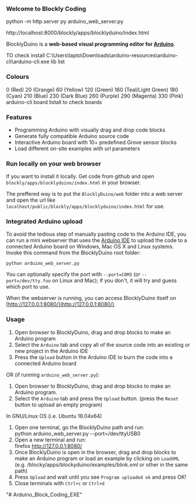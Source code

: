 ### Welcome to Blockly Coding



python -m http.server
 py arduino_web_server.py   

http://localhost:8000/blockly/apps/blocklyduino/index.html

BlocklyDuino is a **web-based visual programming editor for [Arduino](http://www.arduino.cc/)**.

TO check install 
C:\Users\lapto\Downloads\arduino-resources\arduino-cli\arduino-cli.exe lib list

### Colours
0 (Red)
20 (Orange)
60 (Yellow)
120 (Green)
160 (Teal/Light Green)
180 (Cyan)
210 (Blue)
230 (Dark Blue)
260 (Purple)
290 (Magenta)
330 (Pink)
arduino-cli board listall
to check boards

### Features

* Programming Arduino with visually drag and drop code blocks
* Generate fully compatible Arduino source code
* Interactive Arduino board with 10+ predefined Grove sensor blocks
* Load different on-site examples with url parameters

### Run locally on your web browser
If you want to install it locally. Get code from github and open `blockly/apps/blocklyduino/index.html` in your browser. 

The preffered way is to put the `BlocklyDuino/web` folder into a web server and open the url like `localhost/public/blockly/apps/blocklyduino/index.html` for use.

### Integrated Arduino upload
To avoid the tedious step of manually pasting code to the Arduino IDE, you can run a mini webserver that uses
the [Arduino IDE](https://www.arduino.cc/en/Main/Software) to upload the code to a connected Arduino board on Windows, Mac OS X and Linux systems.
Invoke this command from the BlocklyDuino root folder:
```
python arduino_web_server.py 
```

You can optionally specify the port with `--port=COM3` (or `--port=/dev/tty.foo` on Linux and Mac); 
if you don't, it will try and guess which port to use.

When the webserver is running, you can access BlocklyDuino itself on [http://127.0.0.1:8080/](http://127.0.0.1:8080/).

### Usage
1. Open browser to BlocklyDuino, drag and drop blocks to make an Arduino program
2. Select the `Arduino` tab and copy all of the source code into an existing or new project in the Arduino IDE
3. Press the `Upload` button in the Arduino IDE to burn the code into a connected Arduino board

OR (if running `arduino_web_server.py`):
1. Open browser to BlocklyDuino, drag and drop blocks to make an Arduino program.
2. Select the `Arduino` tab and press the `Upload` button. (press the `Reset` button to upload an empty program)

In GNU/Linux OS (i.e. Ubuntu 18.04x64) 
1. Open one terminal, go the BlocklyDuino path and run:   
python arduino_web_server.py --port=/dev/ttyUSB0   
2. Open a new terminal and run:   
firefox http://127.0.0.1:8080/ 
3. Once BlocklyDuino is open in the browser, drag and drop blocks to make an Arduino program or 
load an example by clicking on `LoadXML` (e.g. /blocky/apps/blockyduino/examples/blink.xml or other in the same path)
4. Press `Upload` and wait until you see `Program uploaded ok` and press OK!
5. Close terminals with `Ctrl+c` or `Ctrl+d`

"# Arduino_Block_Coding_EXE" 
